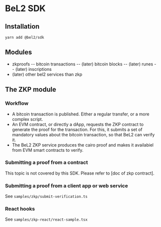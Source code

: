 # BeL2 SDK

## Installation

`yarn add @bel2/sdk`

## Modules

- zkproofs
-- bitcoin transactions
-- (later) bitcoin blocks
-- (later) runes
-- (later) inscriptions
- (later) other bel2 services than zkp

## The ZKP module

### Workflow

- A bitcoin transaction is published. Either a regular transfer, or a more complex script.
- An EVM contract, or directly a dApp, requests the ZKP contract to generate the proof for the transaction. For this, it submits a set of mandatory values about the bitcoin transaction, so that BeL2 can verify it.
- The BeL2 ZKP service produces the cairo proof and makes it availabiel from EVM smart contracts to verify.

### Submitting a proof from a contract

This topic is not covered by this SDK. Please refer to [doc of zkp contract].

### Submitting a proof from a client app or web service

See `samples/zkp/submit-verification.ts`

### React hooks

See `samples/zkp-react/react-sample.tsx`

